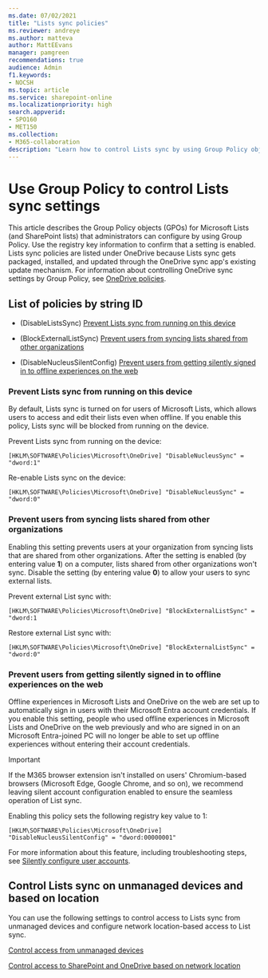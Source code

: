 ```yaml
---
ms.date: 07/02/2021
title: "Lists sync policies"
ms.reviewer: andreye
ms.author: matteva
author: MattEEvans
manager: pamgreen
recommendations: true
audience: Admin
f1.keywords:
- NOCSH
ms.topic: article
ms.service: sharepoint-online
ms.localizationpriority: high
search.appverid:
- SPO160
- MET150
ms.collection:  
- M365-collaboration
description: "Learn how to control Lists sync by using Group Policy objects (GPOs)."
---
```

# Use Group Policy to control Lists sync settings

This article describes the Group Policy objects (GPOs) for Microsoft Lists (and SharePoint lists) that administrators can configure by using Group Policy. Use the registry key information to confirm that a setting is enabled. Lists sync policies are listed under OneDrive because Lists sync gets packaged, installed, and updated through the OneDrive sync app's existing update mechanism. For information about controlling OneDrive sync settings by Group Policy, see [OneDrive policies](/onedrive/use-group-policy).

## List of policies by string ID

- (DisableListsSync) [Prevent Lists sync from running on this device](lists-sync-policies.md#prevent-lists-sync-from-running-on-this-device)

- (BlockExternalListSync) [Prevent users from syncing lists shared from other organizations](lists-sync-policies.md#prevent-users-from-syncing-lists-shared-from-other-organizations)

- (DisableNucleusSilentConfig) [Prevent users from getting silently signed in to offline experiences on the web](#prevent-users-from-getting-silently-signed-in-to-offline-experiences-on-the-web)

### Prevent Lists sync from running on this device

By default, Lists sync is turned on for users of Microsoft Lists, which allows users to access and edit their lists even when offline. If you enable this policy, Lists sync will be blocked from running on the device.

Prevent Lists sync from running on the device:

`[HKLM\SOFTWARE\Policies\Microsoft\OneDrive] "DisableNucleusSync" = "dword:1"`

Re-enable Lists sync on the device:

`[HKLM\SOFTWARE\Policies\Microsoft\OneDrive] "DisableNucleusSync" = "dword:0"`

### Prevent users from syncing lists shared from other organizations

Enabling this setting prevents users at your organization from syncing lists that are shared from other organizations. After the setting is enabled (by entering value **1**) on a computer, lists shared from other organizations won't sync. Disable the setting (by entering value **0**) to allow your users to sync external lists.

Prevent external List sync with:

`[HKLM\SOFTWARE\Policies\Microsoft\OneDrive] "BlockExternalListSync" = "dword:1`

Restore external List sync with:

`[HKLM\SOFTWARE\Policies\Microsoft\OneDrive] "BlockExternalListSync" = "dword:0"`

### Prevent users from getting silently signed in to offline experiences on the web

Offline experiences in Microsoft Lists and OneDrive on the web are set up to automatically sign in users with their Microsoft Entra account credentials. If you enable this setting, people who used offline experiences in Microsoft Lists and OneDrive on the web previously and who are signed in on an Microsoft Entra-joined PC will no longer be able to set up offline experiences without entering their account credentials.  

> [!IMPORTANT]
> If the M365 browser extension isn't installed on users' Chromium-based browsers (Microsoft Edge, Google Chrome, and so on), we recommend leaving silent account configuration enabled to ensure the seamless operation of List sync.

Enabling this policy sets the following registry key value to 1:

`[HKLM\SOFTWARE\Policies\Microsoft\OneDrive] "DisableNucleusSilentConfig" = "dword:00000001"`

For more information about this feature, including troubleshooting steps, see [Silently configure user accounts](/onedrive/use-silent-account-configuration).

## Control Lists sync on unmanaged devices and based on location  

You can use the following settings to control access to Lists sync from unmanaged devices and configure network location-based access to List sync.

[Control access from unmanaged devices](control-access-from-unmanaged-devices.md)

[Control access to SharePoint and OneDrive based on network location](control-access-based-on-network-location.md)
